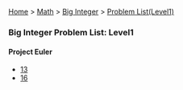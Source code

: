 [Home](../../../../) > [Math](../../../) > [Big Integer](../../) > [Problem List(Level1)](./)

### Big Integer Problem List: Level1


#### Project Euler
- [13](../../l1-euler-13)
- [16](../../l1-euler-16)


